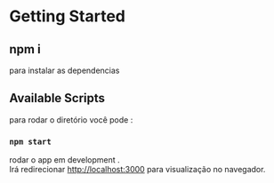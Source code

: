 # Getting Started 
  ## npm i 
  para instalar as dependencias
## Available Scripts

para rodar o diretório você pode :

### `npm start`

rodar o app em development .\
Irá redirecionar [http://localhost:3000](http://localhost:3000) para visualização no navegador.


